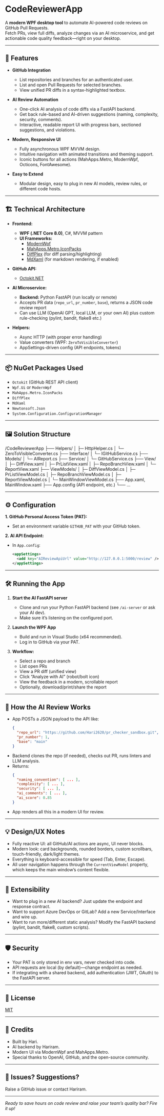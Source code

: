 # CodeReviewerApp

A **modern WPF desktop tool** to automate AI-powered code reviews on GitHub Pull Requests.  
Fetch PRs, view full diffs, analyze changes via an AI microservice, and get actionable code quality feedback—right on your desktop.

---

## 🚀 Features

- **GitHub Integration**  
  - List repositories and branches for an authenticated user.
  - List and open Pull Requests for selected branches.
  - View unified PR diffs in a syntax-highlighted textbox.

- **AI Review Automation**
  - One-click AI analysis of code diffs via a FastAPI backend.
  - Get back rule-based and AI-driven suggestions (naming, complexity, security, comments).
  - Interactive, readable report UI with progress bars, sectioned suggestions, and violations.

- **Modern, Responsive UI**
  - Fully asynchronous WPF MVVM design.
  - Intuitive navigation with animated transitions and theming support.
  - Iconic buttons for all actions (MahApps.Metro, ModernWpf, Octicons, FontAwesome).

- **Easy to Extend**
  - Modular design, easy to plug in new AI models, review rules, or different code hosts.

---

## 🏗️ Technical Architecture

- **Frontend:**  
  - **WPF (.NET Core 8.0)**, C#, MVVM pattern
  - **UI Frameworks:**  
    - [ModernWpf](https://github.com/Kinnara/ModernWpf)
    - [MahApps.Metro.IconPacks](https://github.com/MahApps/MahApps.Metro.IconPacks)
    - [DiffPlex](https://github.com/mmanela/diffplex) (for diff parsing/highlighting)
    - [MdXaml](https://github.com/whistyun/MdXaml) (for markdown rendering, if enabled)

- **GitHub API:**  
  - [Octokit.NET](https://github.com/octokit/octokit.net)

- **AI Microservice:**  
  - **Backend:** Python FastAPI (run locally or remote)
  - Accepts PR data (`repo_url`, `pr_number`, `base`), returns a JSON code review report
  - Can use LLM (OpenAI GPT, local LLM, or your own AI) plus custom rule-checking (pylint, bandit, flake8 etc.)

- **Helpers:**  
  - Async HTTP (with proper error handling)
  - Value converters (WPF: `ZeroToVisibleConverter`)
  - AppSettings-driven config (API endpoints, tokens)

---

## 📦 NuGet Packages Used

- `Octokit` (GitHub REST API client)
- `Wpf.Ui` or `ModernWpf`
- `MahApps.Metro.IconPacks`
- `DiffPlex`
- `MdXaml`
- `Newtonsoft.Json`
- `System.Configuration.ConfigurationManager`

---

## 🖼️ Solution Structure

/CodeReviewerApp
├── Helpers/
│ ├─ HttpHelper.cs
│ └─ ZeroToVisibleConverter.cs
├── Interface/
│ └─ IGitHubService.cs
├── Models/
│ └─ AIReport.cs
├── Service/
│ └─ GitHubService.cs
├── View/
│ ├─ DiffView.xaml
│ ├─ PrListView.xaml
│ ├─ RepoBranchView.xaml
│ └─ ReportView.xaml
├── ViewModels/
│ ├─ DiffViewModel.cs
│ ├─ PrListViewModel.cs
│ ├─ RepoBranchViewModel.cs
│ ├─ ReportViewModel.cs
│ └─ MainWindowViewModel.cs
├── App.xaml, MainWindow.xaml
├── App.config (API endpoint, etc.)
└── ...

---

## ⚙️ Configuration

**1. GitHub Personal Access Token (PAT):**

- Set an environment variable `GITHUB_PAT` with your GitHub token.

**2. AI API Endpoint:**

- In `App.config`:
    ```xml
    <appSettings>
      <add key="AIReviewApiUrl" value="http://127.0.0.1:5000/review" />
    </appSettings>
    ```

---

## 🛠️ Running the App

1. **Start the AI FastAPI server**
    - Clone and run your Python FastAPI backend (see `/ai-server` or ask your AI dev).
    - Make sure it’s listening on the configured port.

2. **Launch the WPF App**
    - Build and run in Visual Studio (x64 recommended).
    - Log in to GitHub via your PAT.

3. **Workflow:**
    - Select a repo and branch
    - List open PRs
    - View a PR diff (unified view)
    - Click “Analyze with AI” (robot/bolt icon)
    - View the feedback in a modern, scrollable report
    - Optionally, download/print/share the report

---

## 🧠 How the AI Review Works

- App POSTs a JSON payload to the API like:
    ```json
    {
      "repo_url": "https://github.com/Hari2620/pr_checker_sandbox.git",
      "pr_number": 1,
      "base": "main"
    }
    ```
- Backend clones the repo (if needed), checks out PR, runs linters and LLM analysis.
- Returns:
    ```json
    {
      "naming_convention": [ ... ],
      "complexity": [ ... ],
      "security": [ ... ],
      "ai_comments": [ ... ],
      "ai_score": 0.85
    }
    ```
- App renders all this in a modern UI for review.

---

## 💡 Design/UX Notes

- Fully reactive UI: all GitHub/AI actions are async, UI never blocks.
- Modern look: card backgrounds, rounded borders, custom scrollbars, touch-friendly, dark/light themes.
- Everything is keyboard-accessible for speed (Tab, Enter, Escape).
- All user navigation happens through the `CurrentViewModel` property, which keeps the main window’s content flexible.

---

## 🧩 Extensibility

- Want to plug in a new AI backend? Just update the endpoint and response contract.
- Want to support Azure DevOps or GitLab? Add a new Service/Interface and wire up.
- Want to run more/different static analysis? Modify the FastAPI backend (pylint, bandit, flake8, custom scripts).

---

## 🛡️ Security

- Your PAT is only stored in env vars, never checked into code.
- API requests are local (by default)—change endpoint as needed.
- If integrating with a shared backend, add authentication (JWT, OAuth) to the FastAPI server.

---

## 📝 License

[MIT](LICENSE)

---

## 🙏 Credits

- Built by Hari.
- AI backend by Hariram.
- Modern UI via ModernWpf and MahApps.Metro.
- Special thanks to OpenAI, GitHub, and the open-source community.

---

## 📢 Issues? Suggestions?

Raise a GitHub issue or contact Hariram.

---

*Ready to save hours on code review and raise your team’s quality bar? Fire it up!*
